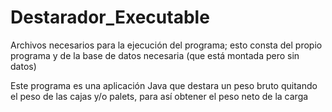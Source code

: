 # Destarador_Executable
Archivos necesarios para la ejecución del programa; esto consta del propio programa y de la base de datos necesaria (que está montada pero sin datos)

Este programa es una aplicación Java que destara un peso bruto quitando el peso de las cajas y/o palets, para así obtener el peso neto de la carga 
